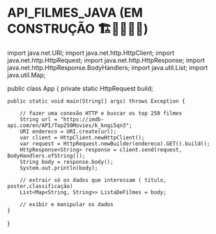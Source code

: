 # API_FILMES_JAVA (EM CONSTRUÇÃO 🏗️🚧👷🏽‍♀️)

import java.net.URI;
import java.net.http.HttpClient;
import java.net.http.HttpRequest;
import java.net.http.HttpResponse;
import java.net.http.HttpResponse.BodyHandlers;
import java.util.List;
import java.util.Map;

public class App {
    private static HttpRequest build;

    public static void main(String[] args) throws Exception {

        // fazer uma conexão HTTP e buscar os top 250 filmes
        String url = "https://imdb-api.com/en/API/Top250Movies/k_knqi5qn3";
        URI endereco = URI.create(url);
        var client = HttpClient.newHttpClient();
        var request = HttpRequest.newBuilder(endereco).GET().build();
        HttpResponse<String> response = client.send(request, BodyHandlers.ofString());
        String body = response.body();
        System.out.println(body);

        // extrair só os dados que interessam ( título, poster,classificação)
        List<Map<String, String>> ListaDeFilmes = body;

        // exibir e manipular os dados
    }
}

